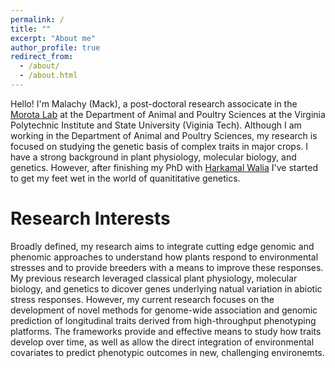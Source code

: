 ```yaml
---
permalink: /
title: ""
excerpt: "About me"
author_profile: true
redirect_from: 
  - /about/
  - /about.html
---
```


Hello! I'm Malachy (Mack), a post-doctoral research associcate in the [Morota Lab](http://morotalab.org/) at the Department of Animal and Poultry Sciences at the Virginia Polytechnic Institute and State University (Viginia Tech). Although I am working in the Department of Animal and Poultry Sciences, my research is focused on studying the genetic basis of complex traits in major crops. I have a strong background in plant physiology, molecular biology, and genetics. However, after finishing my PhD with [Harkamal Walia](http://cropstressgenomics.org/) I've started to get my feet wet in the world of quanititative genetics.

Research Interests
======
Broadly defined, my research aims to integrate cutting edge genomic and phenomic approaches to understand how plants respond to environmental stresses and to provide breeders with a means to improve these responses. My previous research leveraged classical plant physiology, molecular biology, and genetics to dicover genes underlying natual variation in abiotic stress responses. However, my current research focuses on the development of novel methods for genome-wide association and genomic prediction of longitudinal traits derived from high-throughput phenotyping platforms. The frameworks provide and effective means to study how traits develop over time, as well as allow the direct integration of environmental covariates to predict phenotypic outcomes in new, challenging environemts.
